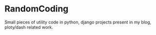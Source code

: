 # RandomCoding
Small pieces of utility code in python, django projects present in my blog, ploty/dash related work.
